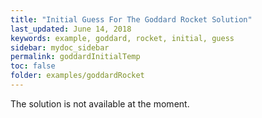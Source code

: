 ```yaml
---
title: "Initial Guess For The Goddard Rocket Solution"
last_updated: June 14, 2018
keywords: example, goddard, rocket, initial, guess
sidebar: mydoc_sidebar
permalink: goddardInitialTemp
toc: false
folder: examples/goddardRocket
---
```

The solution is not available at the moment.
